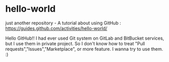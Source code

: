 # hello-world
just another repository - A tutorial about using GitHub : https://guides.github.com/activities/hello-world/

Hello GitHub!!
I had ever used Git system on GitLab and BitBucket services, but
I use them in private project. So I don't know how to treat "Pull requests","Issues","Marketplace", or more feature.
I wanna try to use them. :)
